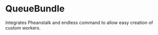 QueueBundle
===========

Integrates Pheanstalk and endless command to allow easy creation of custom workers.
